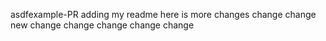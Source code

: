 asdfexample-PR
adding my readme here is more changes
change
change
new change
change
change
change
change
